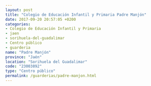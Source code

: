```yaml
---
layout: post
title: "Colegio de Educación Infantil y Primaria Padre Manjón"
date: 2017-09-20 20:57:05 +0200
categories:
- Colegio de Educación Infantil y Primaria
- jaen
- sorihuela-del-guadalimar
- Centro público
- guarderia
name: "Padre Manjón"
province: "Jaén"
location: "Sorihuela del Guadalimar"
code: "23003892"
type: "Centro público"
permalink: /guarderias/padre-manjon.html
---
```

